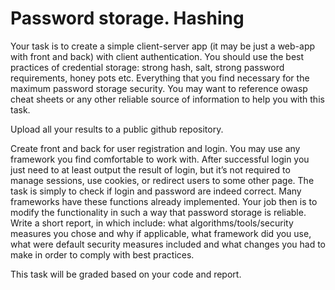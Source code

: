 # Password storage. Hashing

Your task is to create a simple client-server app (it may be just a web-app with front and back) with client authentication. You should use the best practices of credential storage: strong hash, salt, strong password requirements, honey pots etc. Everything that you find necessary for the maximum password storage security. 
You may want to reference owasp cheat sheets or any other reliable source of information to help you with this task.

Upload all your results to a public github repository.

Create front and back for user registration and login. You may use any framework you find comfortable to work with. After successful login you just need to at least output the result of login, but it’s not required to manage sessions, use cookies, or redirect users to some other page. The task is simply to check if login and password are indeed correct.
Many frameworks have these functions already implemented. Your job then is to modify the functionality in such a way that password storage is reliable.
Write a short report, in which include:
what algorithms/tools/security measures you chose and why
if applicable, what framework did you use, what were default security measures included and what changes you had to make in order to comply with best practices.

This task will be graded based on your code and report.
